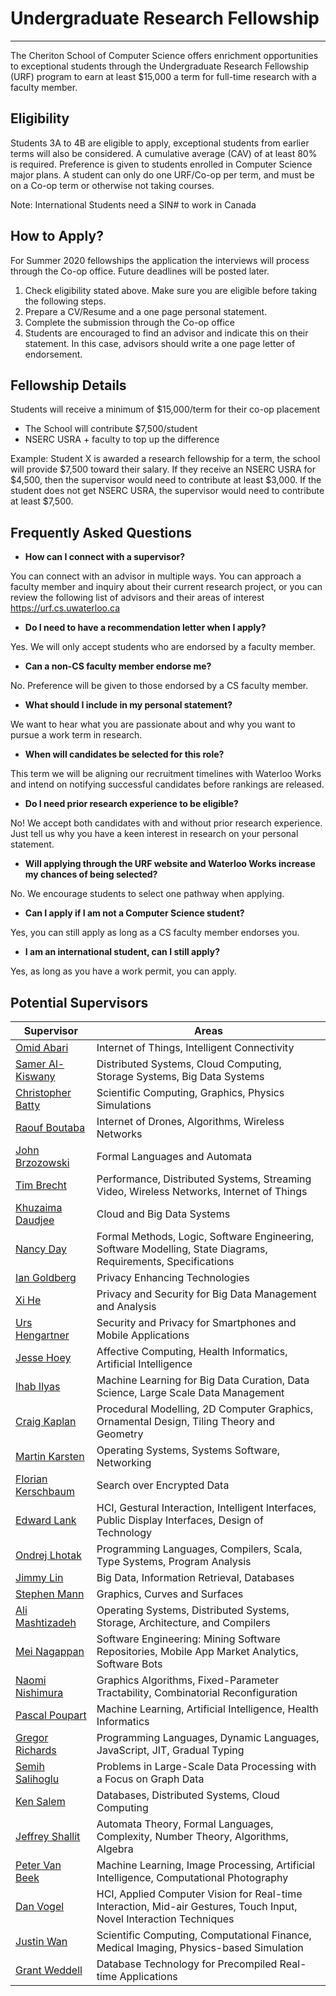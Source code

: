 Undergraduate Research Fellowship
===========

----------------------------------------------------

The Cheriton School of Computer Science offers enrichment opportunities to exceptional students through the Undergraduate Research Fellowship (URF) program to earn at least $15,000 a term for full-time research with a faculty member.

Eligibility
-----------

Students 3A to 4B are eligible to apply, exceptional students from earlier terms will also be considered.  A cumulative average (CAV) of at least 80% is required.  Preference is given to students enrolled in Computer Science major plans.  A student can only do one URF/Co-op per term, and must be on a Co-op term or otherwise not taking courses.

Note: International Students need a SIN# to work in Canada

How to Apply?
-------------

For Summer 2020 fellowships the application the interviews will process through the Co-op office.  Future deadlines will be posted later.

1. Check eligibility stated above.  Make sure you are eligible before taking the following steps.
2. Prepare a CV/Resume and a one page personal statement.
3. Complete the submission through the Co-op office
4. Students are encouraged to find an advisor and indicate this on their statement.  In this case, advisors should write a one page letter of endorsement.

Fellowship Details
------------------

Students will receive a minimum of $15,000/term for their co-op placement

* The School will contribute $7,500/student
* NSERC USRA + faculty to top up the difference

Example: Student X is awarded a research fellowship for a term, the school will provide $7,500 toward their salary.  If they receive an NSERC USRA for $4,500, then the supervisor would need to contribute at least $3,000.  If the student does not get NSERC USRA, the supervisor would need to contribute at least $7,500.

Frequently Asked Questions
--------------------------

* **How can I connect with a supervisor?**

You can connect with an advisor in multiple ways. You can approach a faculty 
member and inquiry about their current research project, or you can review the 
following list of advisors and their areas of interest 
https://urf.cs.uwaterloo.ca 

* **Do I need to have a recommendation letter when I apply?**

Yes. We will only accept students who are endorsed by a faculty member.

* **Can a non-CS faculty member endorse me?**

No. Preference will be given to those endorsed by a CS faculty member. 

* **What should I include in my personal statement?**

We want to hear what you are passionate about and why you want to pursue a work 
term in research. 

* **When will candidates be selected for this role?**

This term we will be aligning our recruitment timelines with Waterloo Works and 
intend on notifying successful candidates before rankings are released.

* **Do I need prior research experience to be eligible?**

No! We accept both candidates with and without prior research experience. Just 
tell us why you have a keen interest in research on your personal statement.

* **Will applying through the URF website and Waterloo Works increase my 
  chances of being selected?**

No. We encourage students to select one pathway when applying.

* **Can I apply if I am not a Computer Science student?**

Yes, you can still apply as long as a CS faculty member endorses you.

* **I am an international student, can I still apply?**

Yes, as long as you have a work permit, you can apply.

Potential Supervisors
---------------------

Supervisor | Areas
---------- | -----
[Omid Abari](https://cs.uwaterloo.ca/~oabari/) | Internet of Things, Intelligent Connectivity
[Samer Al-Kiswany](https://cs.uwaterloo.ca/~alkiswan/) | Distributed Systems, Cloud Computing, Storage Systems, Big Data Systems
[Christopher Batty](https://cs.uwaterloo.ca/~c2batty/) | Scientific Computing, Graphics, Physics Simulations
[Raouf Boutaba](http://rboutaba.cs.uwaterloo.ca/) | Internet of Drones, Algorithms, Wireless Networks
[John Brzozowski](http://maveric.uwaterloo.ca/~brzozo/) | Formal Languages and Automata
[Tim Brecht](https://cs.uwaterloo.ca/~brecht/) | Performance, Distributed Systems, Streaming Video, Wireless Networks, Internet of Things
[Khuzaima Daudjee](https://cs.uwaterloo.ca/~kdaudjee/) | Cloud and Big Data Systems
[Nancy Day](https://cs.uwaterloo.ca/~nday/) | Formal Methods, Logic, Software Engineering, Software Modelling, State Diagrams, Requirements, Specifications
[Ian Goldberg](https://cs.uwaterloo.ca/~iang/) | Privacy Enhancing Technologies
[Xi He](https://cs.uwaterloo.ca/~xihe/) | Privacy and Security for Big Data Management and Analysis
[Urs Hengartner](https://cs.uwaterloo.ca/~uhengart/) | Security and Privacy for Smartphones and Mobile Applications
[Jesse Hoey](https://cs.uwaterloo.ca/~jhoey/) | Affective Computing, Health Informatics, Artificial Intelligence
[Ihab Ilyas](https://cs.uwaterloo.ca/~ilyas/) | Machine Learning for Big Data Curation, Data Science, Large Scale Data Management
[Craig Kaplan](http://www.cgl.uwaterloo.ca/csk/) | Procedural Modelling, 2D Computer Graphics, Ornamental Design, Tiling Theory and Geometry
[Martin Karsten](https://cs.uwaterloo.ca/~mkarsten/) | Operating Systems, Systems Software, Networking
[Florian Kerschbaum](https://cs.uwaterloo.ca/~fkerschb/) | Search over Encrypted Data
[Edward Lank](https://cs.uwaterloo.ca/~lank/) | HCI, Gestural Interaction, Intelligent Interfaces, Public Display Interfaces, Design of Technology
[Ondrej Lhotak](https://plg.uwaterloo.ca/~olhotak/) | Programming Languages, Compilers, Scala, Type Systems, Program Analysis
[Jimmy Lin](https://cs.uwaterloo.ca/~jimmylin/) | Big Data, Information Retrieval, Databases
[Stephen Mann](http://www.cgl.uwaterloo.ca/smann/) | Graphics, Curves and Surfaces
[Ali Mashtizadeh](https://rcs.uwaterloo.ca/~ali/) | Operating Systems, Distributed Systems, Storage, Architecture, and Compilers
[Mei Nagappan](https://cs.uwaterloo.ca/~m2nagapp/) | Software Engineering: Mining Software Repositories, Mobile App Market Analytics, Software Bots
[Naomi Nishimura](https://cs.uwaterloo.ca/~nishi/) | Graphics Algorithms, Fixed-Parameter Tractability, Combinatorial Reconfiguration
[Pascal Poupart](https://cs.uwaterloo.ca/~ppoupart/) | Machine Learning, Artificial Intelligence, Health Informatics
[Gregor Richards](http://the.gregor.institute/) | Programming Languages, Dynamic Languages, JavaScript, JIT, Gradual Typing
[Semih Salihoglu](https://cs.uwaterloo.ca/~ssalihog/) | Problems in Large-Scale Data Processing with a Focus on Graph Data
[Ken Salem](https://cs.uwaterloo.ca/~kmsalem/) | Databases, Distributed Systems, Cloud Computing
[Jeffrey Shallit](https://cs.uwaterloo.ca/~shallit/) | Automata Theory, Formal Languages, Complexity, Number Theory, Algorithms, Algebra
[Peter Van Beek](https://cs.uwaterloo.ca/~vanbeek/) | Machine Learning, Image Processing, Artificial Intelligence, Computational Photography
[Dan Vogel](http://www.nonsequitoria.com/) | HCI, Applied Computer Vision for Real-time Interaction, Mid-air Gestures, Touch Input, Novel Interaction Techniques
[Justin Wan](https://cs.uwaterloo.ca/~jwlwan/) | Scientific Computing, Computational Finance, Medical Imaging, Physics-based Simulation
[Grant Weddell](https://cs.uwaterloo.ca/~gweddell/) | Database Technology for Precompiled Real-time Applications

